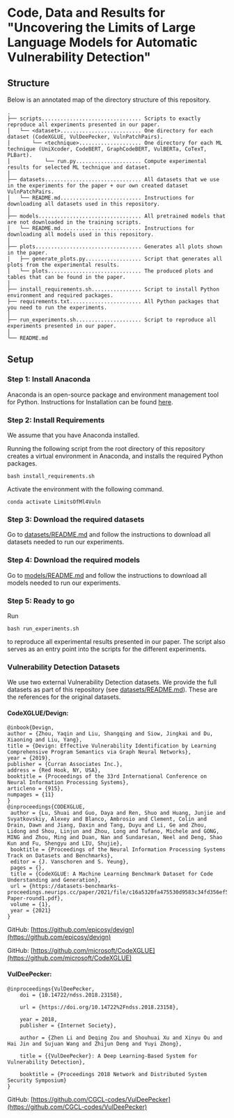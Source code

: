 # Code, Data and Results for "Uncovering the Limits of Large Language Models for Automatic Vulnerability Detection"

## Structure

Below is an annotated map of the directory structure of this repository.

```
.
├── scripts................................ Scripts to exactly reproduce all experiments presented in our paper.
│   └── <dataset>.......................... One directory for each dataset (CodeXGLUE, VulDeePecker, VulnPatchPairs).
│       └── <technique>.................... One directory for each ML technique (UniXcoder, CodeBERT, GraphCodeBERT, VulBERTa, CoTexT, PLBart).
│           └── run.py..................... Compute experimental results for selected ML technique and dataset.
│
├── datasets............................... All datasets that we use in the experiments for the paper + our own created dataset VulnPatchPairs.
│   └── README.md.......................... Instructions for downloading all datasets used in this repository.
│
├── models................................. All pretrained models that are not downloaded in the training scripts.
│   └── README.md.......................... Instructions for downloading all models used in this repository.
│
├── plots.................................. Generates all plots shown in the paper.
│   ├── generate_plots.py.................. Script that generates all plots from the experimental results.
│   └── plots.............................. The produced plots and tables that can be found in the paper.
│
├── install_requirements.sh................ Script to install Python environment and required packages.
├── requirements.txt....................... All Python packages that you need to run the experiments.
│
├── run_experiments.sh..................... Script to reproduce all experiments presented in our paper.
│
└── README.md
```

## Setup

### Step 1: Install Anaconda

Anaconda is an open-source package and environment management tool for Python. Instructions for Installation can be found [here](https://www.anaconda.com/products/distribution).

### Step 2: Install Requirements

We assume that you have Anaconda installed.

Running the following script from the root directory of this repository creates a virtual environment in Anaconda, and installs the required Python packages.

```
bash install_requirements.sh
```

Activate the environment with the following command.

```
conda activate LimitsOfMl4Vuln
```

### Step 3: Download the required datasets

Go to [datasets/README.md](https://github.com/LimitsOfML4Vuln/USENIX_24/blob/main/datasets/README.md) and follow the instructions to download all datasets needed to run our experiments.

### Step 4: Download the required models

Go to [models/README.md](https://github.com/LimitsOfML4Vuln/USENIX_24/blob/main/models/README.md) and follow the instructions to download all models needed to run our experiments.

### Step 5: Ready to go

Run

```
bash run_experiments.sh
```

to reproduce all experimental results presented in our paper. The script also serves as an entry point into the scripts for the different experiments.

### Vulnerability Detection Datasets

We use two external Vulnerability Detection datasets. We provide the full datasets as part of this repository (see [datasets/README.md](https://github.com/LimitsOfML4Vuln/USENIX_24/blob/main/datasets/README.md)). These are the references for the original datasets.

#### CodeXGLUE/Devign:

```
@inbook{Devign,
author = {Zhou, Yaqin and Liu, Shangqing and Siow, Jingkai and Du, Xiaoning and Liu, Yang},
title = {Devign: Effective Vulnerability Identification by Learning Comprehensive Program Semantics via Graph Neural Networks},
year = {2019},
publisher = {Curran Associates Inc.},
address = {Red Hook, NY, USA},
booktitle = {Proceedings of the 33rd International Conference on Neural Information Processing Systems},
articleno = {915},
numpages = {11}
}
@inproceedings{CODEXGLUE,
 author = {Lu, Shuai and Guo, Daya and Ren, Shuo and Huang, Junjie and Svyatkovskiy, Alexey and Blanco, Ambrosio and Clement, Colin and Drain, Dawn and Jiang, Daxin and Tang, Duyu and Li, Ge and Zhou, Lidong and Shou, Linjun and Zhou, Long and Tufano, Michele and GONG, MING and Zhou, Ming and Duan, Nan and Sundaresan, Neel and Deng, Shao Kun and Fu, Shengyu and LIU, Shujie},
 booktitle = {Proceedings of the Neural Information Processing Systems Track on Datasets and Benchmarks},
 editor = {J. Vanschoren and S. Yeung},
 pages = {},
 title = {CodeXGLUE: A Machine Learning Benchmark Dataset for Code Understanding and Generation},
 url = {https://datasets-benchmarks-proceedings.neurips.cc/paper/2021/file/c16a5320fa475530d9583c34fd356ef5-Paper-round1.pdf},
 volume = {1},
 year = {2021}
}
```

GitHub: [https://github.com/epicosy/devign](https://github.com/epicosy/devign)

GitHub: [https://github.com/microsoft/CodeXGLUE](https://github.com/microsoft/CodeXGLUE)

#### VulDeePecker:

```
@inproceedings{VulDeePecker,
	doi = {10.14722/ndss.2018.23158},

	url = {https://doi.org/10.14722%2Fndss.2018.23158},

	year = 2018,
	publisher = {Internet Society},

	author = {Zhen Li and Deqing Zou and Shouhuai Xu and Xinyu Ou and Hai Jin and Sujuan Wang and Zhijun Deng and Yuyi Zhong},

	title = {{VulDeePecker}: A Deep Learning-Based System for Vulnerability Detection},

	booktitle = {Proceedings 2018 Network and Distributed System Security Symposium}
}
```

GitHub: [https://github.com/CGCL-codes/VulDeePecker](https://github.com/CGCL-codes/VulDeePecker)
